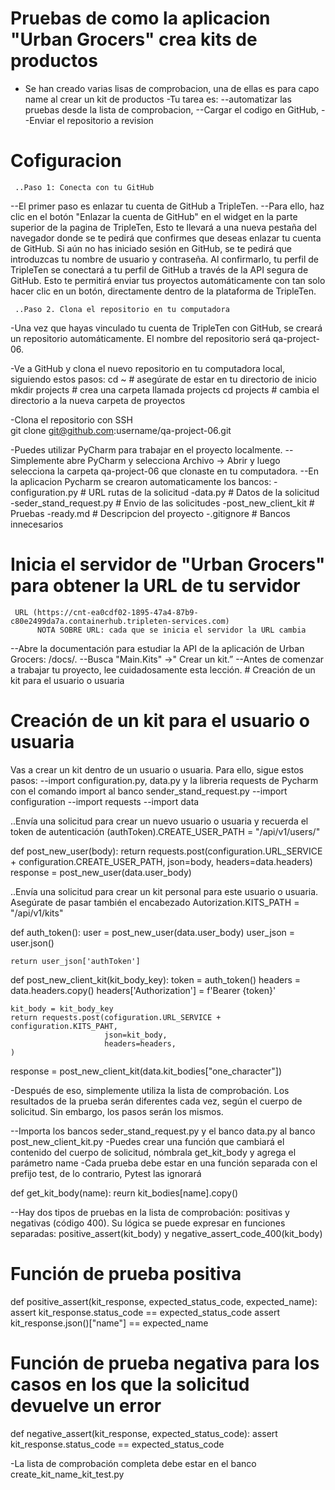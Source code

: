 ﻿# Pruebas de como la aplicacion "Urban Grocers" crea kits de productos

- Se han creado varias lisas de comprobacion, una de ellas es para capo name al crear un kit de productos
-Tu tarea es:
     --automatizar las pruebas desde la lista de comprobacion,
     --Cargar el codigo en GitHub,
     --Enviar el repositorio a revision

# Cofiguracion

     ..Paso 1: Conecta con tu GitHub
--El primer paso es enlazar tu cuenta de GitHub a TripleTen. 
--Para ello, haz clic en el botón "Enlazar la cuenta de GitHub" en el widget en la parte superior de  la pagina de TripleTen,
Esto te llevará a una nueva pestaña del navegador donde se te pedirá que confirmes que deseas enlazar tu cuenta de GitHub. 
Si aún no has iniciado sesión en GitHub, se te pedirá que introduzcas tu nombre de usuario y contraseña.
Al confirmarlo, tu perfil de TripleTen se conectará a tu perfil de GitHub a través de la API segura de GitHub.
 Esto te permitirá enviar tus proyectos automáticamente con tan solo hacer clic en un botón, directamente dentro de la plataforma de TripleTen.
     
     ..Paso 2. Clona el repositorio en tu computadora
-Una vez que hayas vinculado tu cuenta de TripleTen con GitHub, se creará un repositorio automáticamente. El nombre del repositorio será qa-project-06.

-Ve a GitHub y clona el nuevo repositorio en tu computadora local, siguiendo estos pasos:
     cd ~               # asegúrate de estar en tu directorio de inicio
     mkdir projects     # crea una carpeta llamada projects
     cd projects        # cambia el directorio a la nueva carpeta de proyectos

-Clona el repositorio con SSH  
     git clone git@github.com:username/qa-project-06.git  

-Puedes utilizar PyCharm para trabajar en el proyecto localmente. 
--Simplemente abre PyCharm y selecciona Archivo → Abrir y luego selecciona la carpeta qa-project-06 que clonaste en tu computadora. 
--En la aplicacion Pycharm se crearon automaticamente los bancos:
     -configuration.py        # URL  rutas de la solicitud
     -data.py                 # Datos de la solicitud
     -seder_stand_request.py  # Envio de las solicitudes
     -post_new_client_kit     # Pruebas
     -ready.md                # Descripcion del proyecto
     -.gitignore              # Bancos innecesarios
      
# Inicia el servidor de "Urban Grocers" para obtener la URL de tu servidor
     URL (https://cnt-ea0cdf02-1895-47a4-87b9-c80e2499da7a.containerhub.tripleten-services.com)
          NOTA SOBRE URL: cada que se inicia el servidor la URL cambia 

--Abre la documentación para estudiar la API de la aplicación de Urban Grocers: <the url of the launched server>/docs/.
--Busca "Main.Kits" →" Crear un kit.”
--Antes de comenzar a trabajar tu proyecto, lee cuidadosamente esta lección. # Creación de un kit para el usuario o usuaria

# Creación de un kit para el usuario o usuaria
Vas a crear un kit dentro de un usuario o usuaria. Para ello, sigue estos pasos:
     --import configuration.py, data.py y la libreria requests de Pycharm con el comando import al banco sender_stand_request.py
     --import configuration
     --import requests
     --import data

..Envía una solicitud para crear un nuevo usuario o usuaria y recuerda el token de autenticación (authToken).CREATE_USER_PATH = "/api/v1/users/"

def post_new_user(body):
    return requests.post(configuration.URL_SERVICE + configuration.CREATE_USER_PATH,
                         json=body,
                         headers=data.headers)
response = post_new_user(data.user_body)

..Envía una solicitud para crear un kit personal para este usuario o usuaria. Asegúrate de pasar también el encabezado Autorization.KITS_PATH = "/api/v1/kits"

def auth_token():
    user = post_new_user(data.user_body)
    user_json = user.json()

    return user_json['authToken']

def post_new_client_kit(kit_body_key):
    token = auth_token()
    headers = data.headers.copy()
    headers['Authorization'] = f'Bearer {token}'

    kit_body = kit_body_key
    return requests.post(cofiguration.URL_SERVICE + configuration.KITS_PAHT,
                         json=kit_body,
                         headers=headers,
    )

response = post_new_client_kit(data.kit_bodies["one_character"])    

-Después de eso, simplemente utiliza la lista de comprobación. Los resultados de la prueba serán diferentes cada vez, según el cuerpo de solicitud.
 Sin embargo, los pasos serán los mismos.

--Importa los bancos seder_stand_request.py y el banco data.py al banco post_new_client_kit.py
  -Puedes crear una función que cambiará el contenido del cuerpo de solicitud, nómbrala get_kit_body y agrega el parámetro name
  -Cada prueba debe estar en una función separada con el prefijo test, de lo contrario, Pytest las ignorará

def get_kit_body(name):
    reurn kit_bodies[name].copy()

--Hay dos tipos de pruebas en la lista de comprobación: positivas y negativas (código 400). 
Su lógica se puede expresar en funciones separadas: positive_assert(kit_body) y negative_assert_code_400(kit_body)

# Función de prueba positiva
def positive_assert(kit_response, expected_status_code, expected_name):
    assert kit_response.status_code == expected_status_code
    assert kit_response.json()["name"] == expected_name

# Función de prueba negativa para los casos en los que la solicitud devuelve un error
def negative_assert(kit_response, expected_status_code):
    assert kit_response.status_code == expected_status_code

-La lista de comprobación completa debe estar en el banco create_kit_name_kit_test.py













